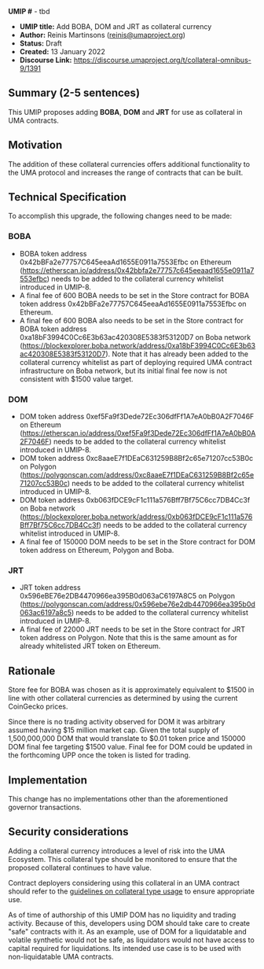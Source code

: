 **UMIP #** - tbd

- **UMIP title:** Add BOBA, DOM and JRT as collateral currency 
- **Author:** Reinis Martinsons (reinis@umaproject.org)
- **Status:** Draft
- **Created:** 13 January 2022
- **Discourse Link:** https://discourse.umaproject.org/t/collateral-omnibus-9/1391

## Summary (2-5 sentences)

This UMIP proposes adding **BOBA**, **DOM** and **JRT** for use as collateral in UMA contracts.

## Motivation

The addition of these collateral currencies offers additional functionality to the UMA protocol and increases the range of contracts that can be built.

## Technical Specification

To accomplish this upgrade, the following changes need to be made:

### BOBA

- BOBA token address 0x42bBFa2e77757C645eeaAd1655E0911a7553Efbc on Ethereum (https://etherscan.io/address/0x42bbfa2e77757c645eeaad1655e0911a7553efbc) needs to be added to the collateral currency whitelist introduced in UMIP-8.
- A final fee of 600 BOBA needs to be set in the Store contract for BOBA token address 0x42bBFa2e77757C645eeaAd1655E0911a7553Efbc on Ethereum.
- A final fee of 600 BOBA also needs to be set in the Store contract for BOBA token address 0xa18bF3994C0Cc6E3b63ac420308E5383f53120D7 on Boba network (https://blockexplorer.boba.network/address/0xa18bF3994C0Cc6E3b63ac420308E5383f53120D7). Note that it has already been added to the collateral currency whitelist as part of deploying required UMA contract infrastructure on Boba network, but its initial final fee now is not consistent with $1500 value target.

### DOM

- DOM token address 0xef5Fa9f3Dede72Ec306dfFf1A7eA0bB0A2F7046F on Ethereum (https://etherscan.io/address/0xef5Fa9f3Dede72Ec306dfFf1A7eA0bB0A2F7046F) needs to be added to the collateral currency whitelist introduced in UMIP-8.
- DOM token address 0xc8aaeE7f1DEaC631259B8Bf2c65e71207cc53B0c on Polygon (https://polygonscan.com/address/0xc8aaeE7f1DEaC631259B8Bf2c65e71207cc53B0c) needs to be added to the collateral currency whitelist introduced in UMIP-8.
- DOM token address 0xb063fDCE9cF1c111a576Bff7Bf75C6cc7DB4Cc3f on Boba network (https://blockexplorer.boba.network/address/0xb063fDCE9cF1c111a576Bff7Bf75C6cc7DB4Cc3f) needs to be added to the collateral currency whitelist introduced in UMIP-8.
- A final fee of 150000 DOM needs to be set in the Store contract for DOM token address on Ethereum, Polygon and Boba.

### JRT

- JRT token address 0x596eBE76e2DB4470966ea395B0d063aC6197A8C5 on Polygon (https://polygonscan.com/address/0x596ebe76e2db4470966ea395b0d063ac6197a8c5) needs to be added to the collateral currency whitelist introduced in UMIP-8.
- A final fee of 22000 JRT needs to be set in the Store contract for JRT token address on Polygon. Note that this is the same amount as for already whitelisted JRT token on Ethereum.

## Rationale

Store fee for BOBA was chosen as it is approximately equivalent to $1500 in line with other collateral currencies as determined by using the current CoinGecko prices.

Since there is no trading activity observed for DOM it was arbitrary assumed having $15 million market cap. Given the total supply of 1,500,000,000 DOM that would translate to $0.01 token price and 150000 DOM final fee targeting $1500 value. Final fee for DOM could be updated in the forthcoming UPP once the token is listed for trading.

## Implementation


This change has no implementations other than the aforementioned governor transactions.

## Security considerations

Adding a collateral currency introduces a level of risk into the UMA Ecosystem.  This collateral type should be monitored to ensure that the proposed collateral continues to have value.

Contract deployers considering using this collateral in an UMA contract should refer to the [guidelines on collateral type usage](https://docs.umaproject.org/uma-tokenholders/guidence-on-collateral-currency-addition) to ensure appropriate use.

As of time of authorship of this UMIP DOM has no liquidity and trading activity. Because of this, developers using DOM should take care to create "safe" contracts with it. As an example, use of DOM for a liquidatable and volatile synthetic would not be safe, as liquidators would not have access to capital required for liquidations. Its intended use case is to be used with non-liquidatable UMA contracts.

